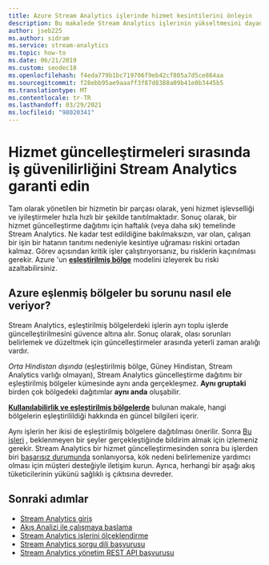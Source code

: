 ```yaml
---
title: Azure Stream Analytics işlerinde hizmet kesintilerini önleyin
description: Bu makalede Stream Analytics işlerinin yükseltmesini dayanıklı hale getirme Kılavuzu açıklanmaktadır.
author: jseb225
ms.author: sidram
ms.service: stream-analytics
ms.topic: how-to
ms.date: 06/21/2019
ms.custom: seodec18
ms.openlocfilehash: f4eda779b1bc719706f9eb42cf805a7d5ce864aa
ms.sourcegitcommit: f28ebb95ae9aaaff3f87d8388a09b41e0b3445b5
ms.translationtype: MT
ms.contentlocale: tr-TR
ms.lasthandoff: 03/29/2021
ms.locfileid: "98020341"
---
```

# <a name="guarantee-stream-analytics-job-reliability-during-service-updates"></a>Hizmet güncelleştirmeleri sırasında iş güvenilirliğini Stream Analytics garanti edin

Tam olarak yönetilen bir hizmetin bir parçası olarak, yeni hizmet işlevselliği ve iyileştirmeler hızla hızlı bir şekilde tanıtılmaktadır. Sonuç olarak, bir hizmet güncelleştirme dağıtımı için haftalık (veya daha sık) temelinde Stream Analytics. Ne kadar test edildiğine bakılmaksızın, var olan, çalışan bir işin bir hatanın tanıtımı nedeniyle kesintiye uğraması riskini ortadan kalmaz. Görev açısından kritik işler çalıştırıyorsanız, bu risklerin kaçınılması gerekir. Azure 'un **[eşleştirilmiş bölge](../best-practices-availability-paired-regions.md)** modelini izleyerek bu riski azaltabilirsiniz. 

## <a name="how-do-azure-paired-regions-address-this-concern"></a>Azure eşlenmiş bölgeler bu sorunu nasıl ele veriyor?

Stream Analytics, eşleştirilmiş bölgelerdeki işlerin ayrı toplu işlerde güncelleştirilmesini güvence altına alır. Sonuç olarak, olası sorunları belirlemek ve düzeltmek için güncelleştirmeler arasında yeterli zaman aralığı vardır.

_Orta Hindistan dışında_ (eşleştirilmiş bölge, Güney Hindistan, Stream Analytics varlığı olmayan), Stream Analytics güncelleştirme dağıtımı bir eşleştirilmiş bölgeler kümesinde aynı anda gerçekleşmez. **Aynı gruptaki** birden çok bölgedeki dağıtımlar **aynı anda** oluşabilir.

**[Kullanılabilirlik ve eşleştirilmiş bölgelerde](../best-practices-availability-paired-regions.md)** bulunan makale, hangi bölgelerin eşleştirilildiği hakkında en güncel bilgileri içerir.

Aynı işlerin her ikisi de eşleştirilmiş bölgelere dağıtılması önerilir. Sonra [Bu işleri](./stream-analytics-set-up-alerts.md#scenarios-to-monitor) , beklenmeyen bir şeyler gerçekleştiğinde bildirim almak için izlemeniz gerekir. Stream Analytics bir hizmet güncelleştirmesinden sonra bu işlerden biri [başarısız durumunda](./job-states.md) sonlanıyorsa, kök nedeni belirlemenize yardımcı olması için müşteri desteğiyle iletişim kurun. Ayrıca, herhangi bir aşağı akış tüketicilerinin yükünü sağlıklı iş çıktısına devreder.

## <a name="next-steps"></a>Sonraki adımlar

* [Stream Analytics giriş](stream-analytics-introduction.md)
* [Akış Analizi ile çalışmaya başlama](stream-analytics-real-time-fraud-detection.md)
* [Stream Analytics işlerini ölçeklendirme](stream-analytics-scale-jobs.md)
* [Stream Analytics sorgu dili başvurusu](/stream-analytics-query/stream-analytics-query-language-reference)
* [Stream Analytics yönetim REST API başvurusu](/rest/api/streamanalytics/)